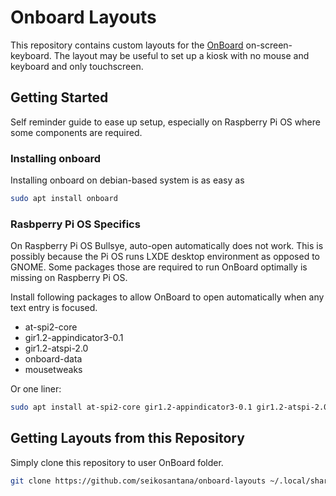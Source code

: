 # Onboard Layouts
This repository contains custom layouts for the [OnBoard](https://launchpad.net/onboard) on-screen-keyboard. The layout may be useful to set up a kiosk with no mouse and keyboard and only touchscreen.

## Getting Started
Self reminder guide to ease up setup, especially on Raspberry Pi OS where some components are required.

### Installing onboard
Installing onboard on debian-based system is as easy as
```sh
sudo apt install onboard
```

### Rasbperry Pi OS Specifics
On Raspberry Pi OS Bullsye, auto-open automatically does not work. This is possibly because the Pi OS runs LXDE desktop environment as opposed to GNOME.
Some packages those are required to run OnBoard optimally is missing on Raspberry Pi OS.

Install following packages to allow OnBoard to open automatically when any text entry is focused.
- at-spi2-core
- gir1.2-appindicator3-0.1
- gir1.2-atspi-2.0
- onboard-data
- mousetweaks

Or one liner:
```sh
sudo apt install at-spi2-core gir1.2-appindicator3-0.1 gir1.2-atspi-2.0 onboard-data mousetweaks
```



## Getting Layouts from this Repository
Simply clone this repository to user OnBoard folder.

```sh
git clone https://github.com/seikosantana/onboard-layouts ~/.local/share/onboard/layouts
```